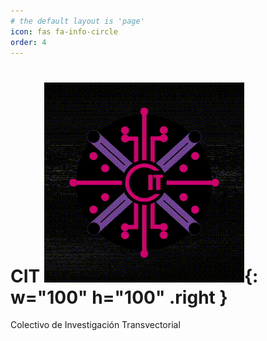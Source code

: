 ```yaml
---
# the default layout is 'page'
icon: fas fa-info-circle
order: 4
---
```


# CIT ![logo](/assets/img/mainimg/logo.gif){: w="100" h="100" .right }

Colectivo de Investigación Transvectorial
